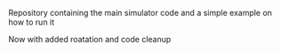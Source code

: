 Repository containing the main simulator code and a simple example on how to run it

Now with added roatation and code cleanup